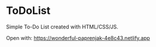 # ToDoList
Simple To-Do List created with HTML/CSS/JS.

Open with: https://wonderful-paprenjak-4e8c43.netlify.app

